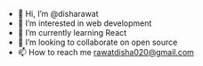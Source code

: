 - 👋 Hi, I’m @disharawat
- 👀 I’m interested in web development
- 🌱 I’m currently learning React
- 💞️ I’m looking to collaborate on open source
- 📫 How to reach me rawatdisha020@gmail.com

<!---
disharawat1/disharawat1 is a ✨ special ✨ repository because its `README.md` (this file) appears on your GitHub profile.
You can click the Preview link to take a look at your changes.
--->
